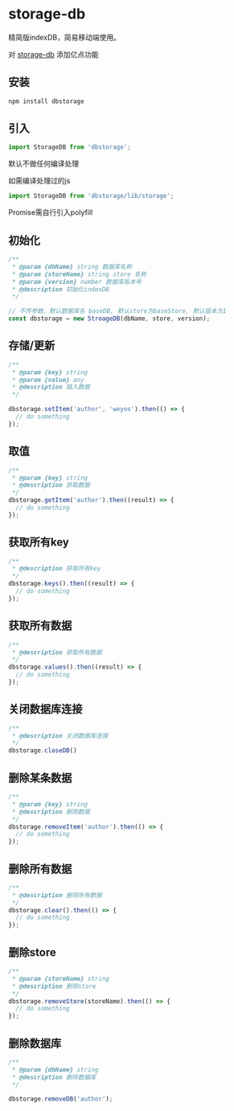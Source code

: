 # storage-db

精简版indexDB，简易移动端使用。

对 [storage-db](https://github.com/weyos/storage-db) 添加亿点功能

## 安装

```sh
npm install dbstorage
```

## 引入

```js
import StorageDB from 'dbstorage';
```

默认不做任何编译处理

如需编译处理过的js

```js
import StorageDB from 'dbstorage/lib/storage';
```

Promise需自行引入polyfill

## 初始化

```js
/**
 * @param {dbName} string 数据库名称
 * @param {storeName} string store 名称
 * @param {version} number 数据库版本号
 * @description 初始化indexDB
 */

// 不传参数，默认数据库名 baseDB, 默认store为baseStore, 默认版本为1
const dbstorage = new StroageDB(dbName, store, version);
```

## 存储/更新

```js
/**
 * @param {key} string
 * @param {value} any
 * @description 插入数据
 */

dbstorage.setItem('author', 'weyos').then(() => {
  // do something
});
```

## 取值

```js
/**
 * @param {key} string
 * @description 获取数据
 */
dbstorage.getItem('author').then((result) => {
  // do something
});
```

## 获取所有key

```js
/**
 * @description 获取所有key
 */
dbstorage.keys().then((result) => {
  // do something
});
```

## 获取所有数据

```js
/**
 * @description 获取所有数据
 */
dbstorage.values().then((result) => {
  // do something
});
```

## 关闭数据库连接

```js
/**
 * @description 关闭数据库连接
 */
dbstorage.closeDB()
```

## 删除某条数据

```js
/**
 * @param {key} string
 * @description 删除数据
 */
dbstorage.removeItem('author').then(() => {
  // do something
});
```

## 删除所有数据

```js
/**
 * @description 删除所有数据
 */
dbstorage.clear().then(() => {
  // do something
});
```

## 删除store

```js
/**
 * @param {storeName} string
 * @description 删除store
 */
dbstorage.removeStore(storeName).then(() => {
  // do something
});
```

## 删除数据库

```js
/**
 * @param {dbName} string
 * @description 删除数据库
 */

dbstorage.removeDB('author');
```
